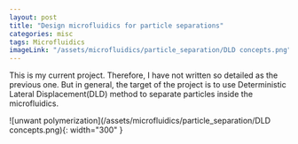 ```yaml
---
layout: post
title: "Design microfluidics for particle separations"
categories: misc
tags: Microfluidics
imageLink: "/assets/microfluidics/particle_separation/DLD concepts.png"
---
```


This is my current project. Therefore, I have not written so detailed as the previous one. But in general, the target of the project is to use Deterministic Lateral Displacement(DLD) method to separate particles inside the microfluidics.

![unwant polymerization](/assets/microfluidics/particle_separation/DLD concepts.png){: width="300" }
